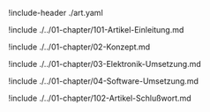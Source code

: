 !include-header ./art.yaml

!include ./../01-chapter/101-Artikel-Einleitung.md

!include ./../01-chapter/02-Konzept.md

!include ./../01-chapter/03-Elektronik-Umsetzung.md

!include ./../01-chapter/04-Software-Umsetzung.md

!include ./../01-chapter/102-Artikel-Schlußwort.md
